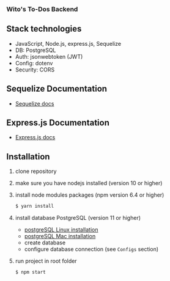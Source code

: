 ### Wito's To-Dos Backend

## Stack technologies

* JavaScript, Node.js, express.js, Sequelize
* DB: PostgreSQL
* Auth: jsonwebtoken (JWT)
* Config: dotenv
* Security: CORS

## Sequelize Documentation
* [Sequelize docs](http://docs.sequelizejs.com/manual/getting-started.html)

## Express.js Documentation

* [Express.js docs](https://expressjs.com/)

## Installation

1. clone repository
2. make sure you have nodejs installed (version 10 or higher)

3. install node modules packages (npm version 6.4 or higher)

    ```bash
    $ yarn install
    ```

4. install database PostgreSQL (version 11 or higher)

    * [postgreSQL Linux installation](https://www.digitalocean.com/community/tutorials/postgresql-ubuntu-16-04-ru)
    * [postgreSQL Mac installation](https://www.codementor.io/engineerapart/getting-started-with-postgresql-on-mac-osx-are8jcopb)  
    * create database
    * configure database connection (see `Configs` section)

5. run project in root folder

    ```bash
    $ npm start
    ```
